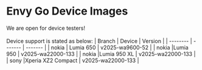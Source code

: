 # Envy Go Device Images
We are open for device testers!
<br><br>
Device support is stated as below:
| Branch | Device    | Version | 
| -------- | ------- | ------- |
| nokia | Lumia 650 | v2025-wa9600-52    | 
|  nokia |Lumia 950 | v2025-wa22000-133    |
|  nokia |Lumia 950 XL    | v2025-wa22000-133    |
|  sony |Xperia XZ2 Compact    | v2025-wa22000-133    |
